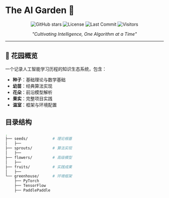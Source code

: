 # The AI Garden 🌿

<div align="center">
  
  ![GitHub stars](https://img.shields.io/github/stars/kmoonn/The-AI-Garden?style=social)
  ![License](https://img.shields.io/badge/License-MIT-green)
  ![Last Commit](https://img.shields.io/github/last-commit/yourname/The-AI-Garden)
  ![Visitors](https://visitor-badge.laobi.icu/badge?page_id=yourname.The-AI-Garden)

  *"Cultivating Intelligence, One Algorithm at a Time"*
</div>

---

## 🌱 花园概览
一个记录人工智能学习历程的知识生态系统，包含：
- **种子**：基础理论与数学基础
- **幼苗**：经典算法实现
- **花朵**：前沿模型解析
- **果实**：完整项目实践
- **温室**：框架与环境配置

## 目录结构
```bash
.
├── seeds/           # 理论根基
│   ├── 
├── sprouts/         # 算法实现
│   ├── 
├── flowers/         # 高级模型
│   ├── 
├── fruits/          # 实践成果
│   ├── 
└── greenhouse/      # 环境框架
    ├── PyTorch
    ├── TensorFlow
    ├── PaddlePaddle
```
